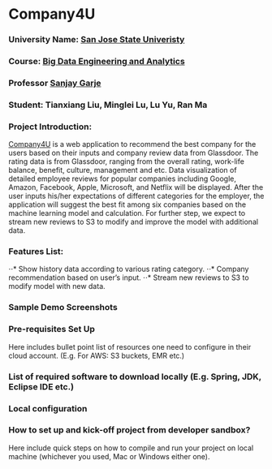 # Company4U


### University Name: [San Jose State Univeristy](http://www.sjsu.edu/)

### Course: [Big Data Engineering and Analytics](http://info.sjsu.edu/web-dbgen/catalog/courses/CMPE266.html)

### Professor [Sanjay Garje](https://www.linkedin.com/in/sanjaygarje/)

### Student: Tianxiang Liu, Minglei Lu, Lu Yu, Ran Ma
         
### Project Introduction:
[Company4U](http://spring-crm-1.us-east-1.elasticbeanstalk.com/company/home) is a web application to recommend the best company for the users based on their inputs and company review data from Glassdoor. The rating data is from Glassdoor, ranging from the overall rating, work-life balance, benefit, culture, management and etc. Data visualization of detailed employee reviews for popular companies including Google, Amazon, Facebook, Apple, Microsoft, and Netflix will be displayed.  After the user inputs his/her expectations of different categories for the employer, the application will suggest the best fit among six companies based on the machine learning model and calculation. For further step, we expect to stream new reviews to S3 to modify and improve the model with additional data.

### Features List:
⋅⋅* Show history data according to various rating category.
⋅⋅* Company recommendation based on user’s input.
⋅⋅* Stream new reviews to S3 to modify model with new data.

### Sample Demo Screenshots

### Pre-requisites Set Up
Here includes bullet point list of resources one need to configure in their cloud account. (E.g. For AWS: S3 buckets, EMR etc.)

### List of required software to download locally (E.g. Spring, JDK, Eclipse IDE etc.)

### Local configuration

### How to set up and kick-off project from developer sandbox?
Here include quick steps on how to compile and run your project on local machine (whichever you used, Mac or Windows either one).
